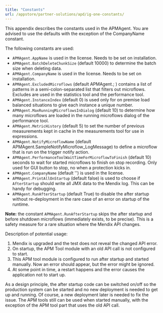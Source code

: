 ```yaml
---
title: "Constants"
url: /appstore/partner-solutions/apd/ig-one-constants/
---
```

This appendix describes the constants used in the APMAgent. You are advised to use the defaults with the exception of the CompanyName constant.

The following constants are used:

* `APMAgent.AppName` is used in the license. Needs to be set on installation.
* `APMAgent.BatchDeleteChunkSize` (default 10000) to determine the batch size when deleting data.
* `APMAgent.CompanyName` is used in the license. Needs to be set on installation.
* `APMAgent.ExcludedMicroflows` (default APMAgent.; ) contains a list of patterns in a semi-colon-separated list that filters out microflows. Excludes are used in the statistics tool and the performance tool.
* `APMAgent.InstanceIndex` (default 0) is used only for on premise load balanced situations to give each instance a unique number.
* `APMAgent.MaxRunningMicroflowsInDialog` (default 10) to determine how many microflows are loaded in the running microflows dialog of the performance tool.
* `APMAgent.MetricHistory` (default 5) to set the number of previous measurements kept in cache in the measurements tool for use in expressions.
* `APMAgent.NotifyMicroflowName` (default APMAgent.SampleNotifyMicroflow_LogMessage) to define a microflow that is run on the trigger notify action.
* `APMAgent.PerformanceToolWaitTimeForMicroflowToFinish` (default 10) seconds to wait for started microflows to finish on stop recording. Only used for GUI button to stop, no when a protection kicks in.
* `APMAgent.CompanyName` (default '<company name constant>') is used in the license.
* `APMAgent.PrintAllOnStartup` (default false) is used to choose if `AfterStartup` should write all JMX data to the Mendix log. This can be handy for debugging.
* `APMAgent.RunAfterStartup` (default True) to disable the after startup without re-deployment in the rare case of an error on startup of the runtime.

**Note:** the constant `APMAgent.RunAfterStartup` skips the after startup and before shutdown microflows (immediately exists, to be precise). This is a safety measure for a rare situation where the Mendix API changes.

Description of potential usage:

1. Mendix is upgraded and the test does not reveal the changed API error.
2. On startup, the APM Tool module with an old API call is not configured to start.
3. This APM tool module is configured to run after startup and started manually. Now an error should appear, but the error might be ignored.
4. At some point in time, a restart happens and the error causes the application not to start up.

As a design principle, the after startup code can be switched on/off so the production system can be started and no new deployment is needed to get up and running. Of course, a new deployment later is needed to fix the issue. The APM tools still can be used when started manually, with the exception of the APM tool part that uses the old API call.
